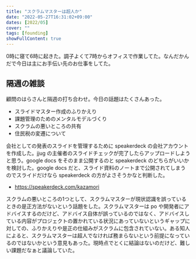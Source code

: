 ```yaml
---
title: "スクラムマスターは超人か"
date: "2022-05-27T16:31:02+09:00"
dates: [2022/05]
cover: ""
tags: [founding]
showFullContent: true
---
```


0時に寝て6時に起きた。調子よくて7時からオフィスで作業してた。なんだかんだで今日は主にお手伝い先のお仕事をしてた。

## 隔週の雑談

顧問のはらさんと隔週の打ち合わせ。今日の話題はたくさんあった。

* スライドマスター作成のふりかえり
* 課題管理のためのメンタルモデルづくり
* スクラムの悪いところの共有
* 住民税の変遷について

会社としての発表のスライドを管理するために speakerdeck の会社アカウントを作成した。jjug の主催者のスライドチェックが完了したらアップロードしようと思う。google docs をそのまま公開するのと speakerdeck のどちらがいいかを検討した。google docs だと、スライド資料のノートまで公開されてしまうのでスライドだけなら speakerdeck の方がよさそうかなと判断した。

* https://speakerdeck.com/kazamori

スクラムの悪いところの1つとして、スクラムマスターが現状認識を誤っているときの是正方法がないという話題をした。スクラムマスターは po や開発者にアドバイスするのだけど、アドバイス自体が誤っているのではなく、アドバイスしている内容がプロジェクトの置かれている状況にあっていないというギャップに対しての、ふりかえりや是正の仕組みがスクラムに包含されていない。ある知人によると、スクラムマスターは超人でなければ務まらないという前提になっているのではないかという意見もあった。現時点でとくに結論はないのだけど、難しい課題だなぁと議論していた。
